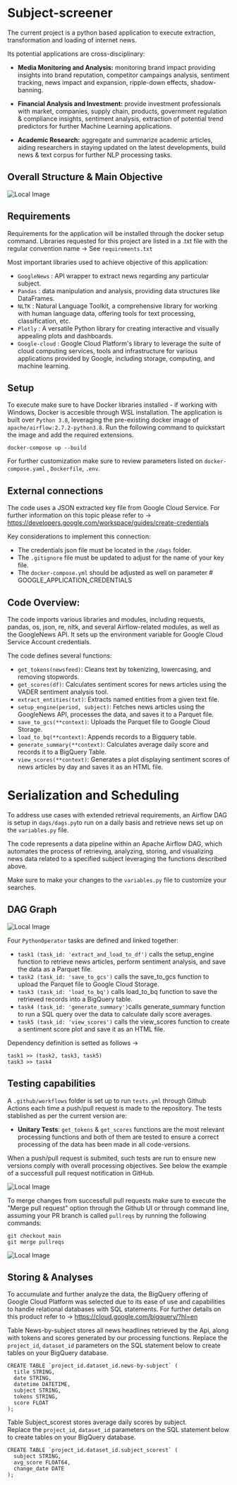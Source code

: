 # Subject-screener 

The current project is a python based application to execute extraction, transformation and loading of internet news. 

Its potential applications are cross-disciplinary: 

- **Media Monitoring and Analysis:** monitoring brand impact providing insights into brand reputation, competitor campaings analysis, sentiment tracking, news impact and expansion, ripple-down effects, shadow-banning. 

- **Financial Analysis and Investment:** provide investment professionals with market, companies, supply chain, products, government regulation & compliance insights, sentiment analysis, extraction of potential trend predictors for further Machine Learning applications. 

- **Academic Research:** aggregate and summarize academic articles, aiding researchers in staying updated on the latest developments, build news & text corpus for further NLP processing tasks. 


## Overall Structure & Main Objective

![Local Image](app_structure.png)



## Requirements

Requirements for the application will be installed through the docker setup command. Libraries requested for this project are listed in a .txt file with the regular convention name -> See `requirements.txt`

Most important libraries used to achieve objective of this application: 
- `GoogleNews` : API wrapper to extract news regarding any particular subject. 
- `Pandas` : data manipulation and analysis, providing data structures like DataFrames.
- `NLTK` : Natural Language Toolkit, a comprehensive library for working with human language data, offering tools for text processing, classification, etc. 
- `Plotly` : A versatile Python library for creating interactive and visually appealing plots and dashboards.
- `Google-cloud` : Google Cloud Platform's library to leverage the suite of cloud computing services, tools and infrastructure for various applications provided by Google, including storage, computing, and machine learning.



## Setup


To execute make sure to have Docker libraries installed - if working with Windows, Docker is accesible through WSL installation. The application is built over `Python 3.8`, leveraging the pre-existing docker image of `apache/airflow:2.7.2-python3.8`. Run the following command to quickstart the image and add the required extensions. 

```
docker-compose up --build
```

For further customization make sure to review parameters listed on `docker-compose.yaml` , `Dockerfile`, `.env`. 


## External connections

The code uses a JSON extracted key file from Google Cloud Service. For further information on this topic please refer to -> https://developers.google.com/workspace/guides/create-credentials 

Key considerations to implement this connection: 

- The credentials json file must be located in the `/dags` folder. 
- The `.gitignore` file must be updated to adjust for the name of your key file. 
- The `docker-compose.yml` should be adjusted as well on parameter # GOOGLE_APPLICATION_CREDENTIALS 


## Code Overview:
The code imports various libraries and modules, including requests, pandas, os, json, re, nltk, and several Airflow-related modules, as well as the GoogleNews API. It sets up the environment variable for Google Cloud Service Account credentials.

The code defines several functions:

- `get_tokens(newsfeed)`: Cleans text by tokenizing, lowercasing, and removing stopwords.
- `get_scores(df)`: Calculates sentiment scores for news articles using the VADER sentiment analysis tool.
- `extract_entities(txt)`: Extracts named entities from a given text file.
- `setup_engine(period, subject)`: Fetches news articles using the GoogleNews API, processes the data, and saves it to a Parquet file.
- `save_to_gcs(**context)`: Uploads the Parquet file to Google Cloud Storage.
- `load_to_bq(**context)`: Appends records to a Bigquery table. 
- `generate_summary(**context)`: Calculates average daily score and records it to a BigQuery Table. 
- `view_scores(**context)`: Generates a plot displaying sentiment scores of news articles by day and saves it as an HTML file.


# Serialization and Scheduling 

To address use cases with extended retrieval requirements, an Airflow DAG is setup in `dags/dags.py`to run on a daily basis and retrieve news set up on the `variables.py` file. 

The code represents a data pipeline within an Apache Airflow DAG, which automates the process of retrieving, analyzing, storing, and visualizing news data related to a specified subject leveraging the functions described above.  

Make sure to make your changes to the `variables.py` file to customize your searches. 

## DAG Graph 
![Local Image](dag_graph.png)

Four `PythonOperator` tasks are defined and linked together:

- `task1 (task_id: 'extract_and_load_to_df')` calls the setup_engine function to retrieve news articles, perform sentiment analysis, and save the data as a Parquet file.
- `task2 (task_id: 'save_to_gcs')` calls the save_to_gcs function to upload the Parquet file to Google Cloud Storage.
- `task3 (task_id: 'load_to_bq')` calls load_to_bq function to save the retrieved records into a BigQuery table. 
- `task4 (task_id: 'generate_summary')`calls generate_summary function to run a SQL query over the data to calculate daily score averages. 
- `task5 (task_id: 'view_scores')` calls the view_scores function to create a sentiment score plot and save it as an HTML file.

Dependency definition is setted as follows -> 

```
task1 >> (task2, task3, task5)
task3 >> task4
```


## Testing capabilities 

A `.github/workflows` folder is set up to run `tests.yml` through Github Actions each time a push/pull request is made to the repository. 
The tests stablished as per the current version are: 
- **Unitary Tests**: `get_tokens` & `get_scores` functions are the most relevant processing functions and both of them are tested to ensure a correct processing of the data has been made in all code-versions. 

When a push/pull request is submited, such tests are run to ensure new versions comply with overall processing objectives. See below the example of a successfull pull request notification in GitHub. 

![Local Image](PR_succeded.png)

To merge changes from successfull pull requests make sure to execute the "Merge pull request" option through the Github UI or through command line, assuming your PR branch is called `pullreqs` by running the following commands: 

```
git checkout main
git merge pullreqs
```


![Local Image](PR_merged.png)



## Storing & Analyses

To accumulate and further analyze the data, the BigQuery offering of Google Cloud Platform was selected due to its ease of use and capabilities to handle relational databases with SQL statements. 
For further details on this product refer to -> https://cloud.google.com/bigquery/?hl=en 

Table News-by-subject stores all news headlines retrieved by the Api, along with tokens and scores generated by our processing functions. 
Replace the  `project_id`, `dataset_id` parameters on the SQL statement below to create tables on your BigQuery database. 

```
CREATE TABLE `project_id.dataset_id.news-by-subject` (
  title STRING,				
  date STRING,					
  datetime DATETIME,					
  subject STRING,					
  tokens STRING,					
  score FLOAT
);
```

Table Subject_scorest stores average daily scores by subject.  
Replace the  `project_id`, `dataset_id` parameters on the SQL statement below to create tables on your BigQuery database.

```
CREATE TABLE `project_id.dataset_id.subject_scorest` (
  subject STRING,
  avg_score FLOAT64,
  change_date DATE
);
```